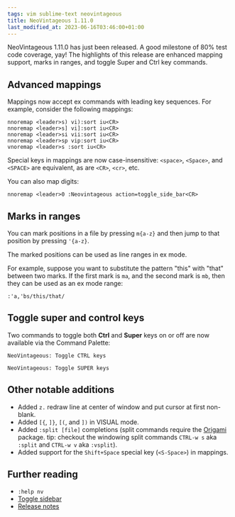 ```yaml
---
tags: vim sublime-text neovintageous
title: NeoVintageous 1.11.0
last_modified_at: 2023-06-16T03:46:00+01:00
---
```


NeoVintageous 1.11.0 has just been released. A good milestone of 80% test code coverage, yay! The highlights of this release are enhanced mapping support, marks in ranges, and toggle Super and Ctrl key commands.

## Advanced mappings

Mappings now accept ex commands with leading key sequences. For example, consider the following mappings:

```vim
nnoremap <leader>s) vi):sort iu<CR>
nnoremap <leader>s] vi]:sort iu<CR>
nnoremap <leader>si vii:sort iu<CR>
nnoremap <leader>sp vip:sort iu<CR>
vnoremap <leader>s :sort iu<CR>
```

Special keys in mappings are now case-insensitive: `<space>`, `<Space>`, and `<SPACE>` are equivalent, as are `<CR>`, `<cr>`, etc.

You can also map digits:

```vim
nnoremap <leader>0 :Neovintageous action=toggle_side_bar<CR>
```

## Marks in ranges

You can mark positions in a file by pressing `m{a-z}` and then jump to that position by pressing `'{a-z}`.

The marked positions can be used as line ranges in ex mode.

For example, suppose you want to substitute the pattern "this" with "that" between two marks. If the first mark is `ma`, and the second mark is `mb`, then they can be used as an ex mode range:

```vim
:'a,'bs/this/that/
```

## Toggle super and control keys

Two commands to toggle both **Ctrl** and **Super** keys on or off are now available via the Command Palette:

```console
NeoVintageous: Toggle CTRL keys
```

```console
NeoVintageous: Toggle SUPER keys
```

## Other notable additions

* Added `z.` redraw line at center of window and put cursor at first non-blank.
* Added `[{`, `]}`, `[(`, and `])` in VISUAL mode.
* Added `:split [file]` completions (split commands require the [Origami](https://packagecontrol.io/packages/Origami) package. tip: checkout the windowing split commands `CTRL-w s` aka `:split` and `CTRL-w v` aka `:vsplit`).
* Added support for the `Shift+Space` special key (`<S-Space>`) in mappings.

## Further reading

* `:help nv`
* [Toggle sidebar](/2019/02/12/toggle-sidebar/)
* [Release notes](https://github.com/NeoVintageous/NeoVintageous/releases/tag/1.11.0)
